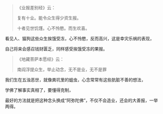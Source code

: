 > 《业报差别经》云：
> 
> 复有十业。能令众生得少资生报。
> 
> 十者见世饥馑。心不怜愍。而生欢喜。

看见人、猫狗这些众生挨饿受冻，心不怜愍，反而高兴，这是幸灾乐祸的表现，

自己将来会感召钱财匮乏，同样感受挨饿受冻的果报。

> 《地藏菩萨本愿经》云：
> 
>  南阎浮提众生，举止动念，无不是业，无不是罪

我们生在五浊恶世，就像粪坑里的蛆虫，心念常常有这些肮脏不善的想法，

学佛了解事实真相了，要懂得克制，

最好的方法就是把这种念头换成“阿弥陀佛”，不仅不会造业，还会的大善报，一举两得。